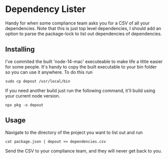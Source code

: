 # Dependency Lister
Handy for when some compliance team asks you for a CSV of all your dependencies. Note that this is just top level dependencies, I should add an option to parse the package-lock to list out dependencies of dependencies.

## Installing
I've commited the built 'node-14-mac' executeable to make life a little easier for some people.
It's handy to copy the built executable to your bin folder so you can use it anywhere. To do this run

```
sudo cp depout /usr/local/bin
```

If you need another build just run the following command, it'll build using your current node version.
```
npx pkg -o depout
```

## Usage
Navigate to the directory of the project you want to list out and run

```
cat package.json | depout >> dependencies.csv
```

Send the CSV to your compliance team, and they will never get back to you.
